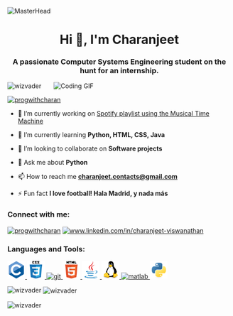 ![MasterHead](https://res.cloudinary.com/superfolio/image/upload/v1620689979/68747470733a2f2f692e70696e696d672e636f6d2f6f726967696e616c732f63362f33332f63322f63363333633230656465383266306530636564376435373064626533613166332e676966_yjuh2s.gif)
<h1 align="center">Hi 👋, I'm Charanjeet</h1>
<h3 align="center">A passionate Computer Systems Engineering student on the hunt for an internship.</h3>
<img align="right" alt="Coding GIF" width="400" src="https://cdn.dribbble.com/users/730703/screenshots/6581243/avento.gif" />

<p align="left"> <img src="https://komarev.com/ghpvc/?username=wizvader&label=Profile%20views&color=0e75b6&style=flat" alt="wizvader" /> </p>

<p align="left"> <a href="https://twitter.com/progwithcharan" target="blank"><img src="https://img.shields.io/twitter/follow/progwithcharan?logo=twitter&style=for-the-badge" alt="progwithcharan" /></a> </p>

- 🔭 I’m currently working on [Spotify playlist using the Musical Time Machine](https://github.com/WizVader/Python-Bootcamp/tree/main/spotify-playlist)

- 🌱 I’m currently learning **Python, HTML, CSS, Java**

- 👯 I’m looking to collaborate on **Software projects**

- 💬 Ask me about **Python**

- 📫 How to reach me **charanjeet.contacts@gmail.com**

- ⚡ Fun fact **I love football! Hala Madrid, y nada más**

<h3 align="left">Connect with me:</h3>
<p align="left">
<a href="https://twitter.com/progwithcharan" target="blank"><img align="center" src="https://raw.githubusercontent.com/rahuldkjain/github-profile-readme-generator/master/src/images/icons/Social/twitter.svg" alt="progwithcharan" height="30" width="40" /></a>
<a href="https://linkedin.com/in/charanjeet-viswanathan" target="blank"><img align="center" src="https://raw.githubusercontent.com/rahuldkjain/github-profile-readme-generator/master/src/images/icons/Social/linked-in-alt.svg" alt="www.linkedin.com/in/charanjeet-viswanathan" height="30" width="40" /></a>
</p>

<h3 align="left">Languages and Tools:</h3>
<p align="left"> <a href="https://www.cprogramming.com/" target="_blank" rel="noreferrer"> <img src="https://raw.githubusercontent.com/devicons/devicon/master/icons/c/c-original.svg" alt="c" width="40" height="40"/> </a> <a href="https://www.w3schools.com/css/" target="_blank" rel="noreferrer"> <img src="https://raw.githubusercontent.com/devicons/devicon/master/icons/css3/css3-original-wordmark.svg" alt="css3" width="40" height="40"/> </a> <a href="https://git-scm.com/" target="_blank" rel="noreferrer"> <img src="https://www.vectorlogo.zone/logos/git-scm/git-scm-icon.svg" alt="git" width="40" height="40"/> </a> <a href="https://www.w3.org/html/" target="_blank" rel="noreferrer"> <img src="https://raw.githubusercontent.com/devicons/devicon/master/icons/html5/html5-original-wordmark.svg" alt="html5" width="40" height="40"/> </a> <a href="https://www.java.com" target="_blank" rel="noreferrer"> <img src="https://raw.githubusercontent.com/devicons/devicon/master/icons/java/java-original.svg" alt="java" width="40" height="40"/> </a> <a href="https://www.linux.org/" target="_blank" rel="noreferrer"> <img src="https://raw.githubusercontent.com/devicons/devicon/master/icons/linux/linux-original.svg" alt="linux" width="40" height="40"/> </a> <a href="https://www.mathworks.com/" target="_blank" rel="noreferrer"> <img src="https://upload.wikimedia.org/wikipedia/commons/2/21/Matlab_Logo.png" alt="matlab" width="40" height="40"/> </a> <a href="https://www.python.org" target="_blank" rel="noreferrer"> <img src="https://raw.githubusercontent.com/devicons/devicon/master/icons/python/python-original.svg" alt="python" width="40" height="40"/> </a> </p>

<p><img align="left" src="https://github-readme-stats.vercel.app/api/top-langs?username=wizvader&show_icons=true&locale=en&layout=compact" alt="wizvader" /></p>

<p>&nbsp;<img align="center" src="https://github-readme-stats.vercel.app/api?username=wizvader&show_icons=true&locale=en" alt="wizvader" /></p>

<p><img align="center" src="https://github-readme-streak-stats.herokuapp.com/?user=wizvader&" alt="wizvader" /></p>
